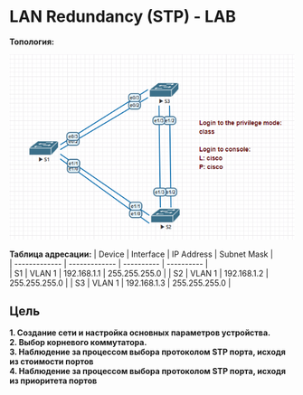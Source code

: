 # LAN Redundancy (STP) - LAB

**Топология:**

![Топология](https://github.com/AlexanderRudakov/airudakov_otus_network_engineer_cource/blob/main/LABS/03%20STP/pictures/topology.PNG)

**Таблица адресации:**
| Device        | Interface     | IP Address   | Subnet Mask   |  
| ------------- | ------------- | ----------   | ----------    |  
| S1            | VLAN 1        | 192.168.1.1  | 255.255.255.0 |
| S2            | VLAN 1        | 192.168.1.2  | 255.255.255.0 |
| S3            | VLAN 1        | 192.168.1.3  | 255.255.255.0 |

## Цель

**1. Создание сети и настройка основных параметров устройства.**<br/>
**2. Выбор корневого коммутатора.**<br/>
**3. Наблюдение за процессом выбора протоколом STP порта, исходя из стоимости портов**<br/>
**4. Наблюдение за процессом выбора протоколом STP порта, исходя из приоритета портов**<br/>

